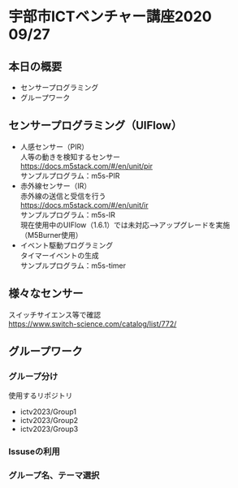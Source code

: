# 宇部市ICTベンチャー講座2020　09/27
## 本日の概要
- センサープログラミング
- グループワーク

## センサープログラミング（UIFlow）
- 人感センサー（PIR）  
人等の動きを検知するセンサー  
https://docs.m5stack.com/#/en/unit/pir  
サンプルプログラム：m5s-PIR
- 赤外線センサー（IR）  
赤外線の送信と受信を行う  
https://docs.m5stack.com/#/en/unit/ir  
サンプルプログラム：m5s-IR  
現在使用中のUIFlow（1.6.1）では未対応-->アップグレードを実施（M5Burner使用）
- イベント駆動プログラミング  
タイマーイベントの生成  
サンプルプログラム：m5s-timer

## 様々なセンサー
スイッチサイエンス等で確認  
https://www.switch-science.com/catalog/list/772/

## グループワーク
### グループ分け
使用するリポジトリ  
- ictv2023/Group1
- ictv2023/Group2
- ictv2023/Group3
### Issuseの利用
### グループ名、テーマ選択
